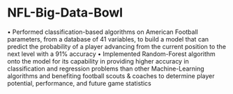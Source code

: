 # NFL-Big-Data-Bowl
•	Performed classification-based algorithms on American Football parameters, from a database of 41 variables, to build a model that can predict the probability of a player advancing from the current position to the next level with a 91% accuracy
•	Implemented Random-Forest algorithm onto the model for its capability in providing higher accuracy in classification and regression problems than other Machine-Learning algorithms and benefiting football scouts & coaches to determine player potential, performance, and future game statistics
